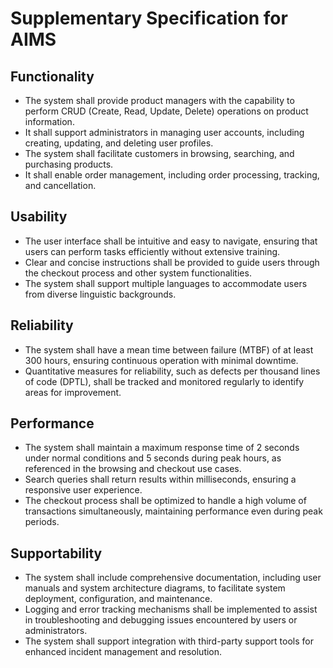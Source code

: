 # Supplementary Specification for AIMS

## Functionality
- The system shall provide product managers with the capability to perform CRUD (Create, Read, Update, Delete) operations on product information.
- It shall support administrators in managing user accounts, including creating, updating, and deleting user profiles.
- The system shall facilitate customers in browsing, searching, and purchasing products.
- It shall enable order management, including order processing, tracking, and cancellation.

## Usability
- The user interface shall be intuitive and easy to navigate, ensuring that users can perform tasks efficiently without extensive training.
- Clear and concise instructions shall be provided to guide users through the checkout process and other system functionalities.
- The system shall support multiple languages to accommodate users from diverse linguistic backgrounds.

## Reliability
- The system shall have a mean time between failure (MTBF) of at least 300 hours, ensuring continuous operation with minimal downtime.
- Quantitative measures for reliability, such as defects per thousand lines of code (DPTL), shall be tracked and monitored regularly to identify areas for improvement.

## Performance
- The system shall maintain a maximum response time of 2 seconds under normal conditions and 5 seconds during peak hours, as referenced in the browsing and checkout use cases.
- Search queries shall return results within milliseconds, ensuring a responsive user experience.
- The checkout process shall be optimized to handle a high volume of transactions simultaneously, maintaining performance even during peak periods.

## Supportability
- The system shall include comprehensive documentation, including user manuals and system architecture diagrams, to facilitate system deployment, configuration, and maintenance.
- Logging and error tracking mechanisms shall be implemented to assist in troubleshooting and debugging issues encountered by users or administrators.
- The system shall support integration with third-party support tools for enhanced incident management and resolution.
